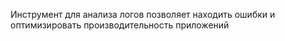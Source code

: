 Инструмент для анализа логов позволяет находить ошибки и оптимизировать производительность приложений
